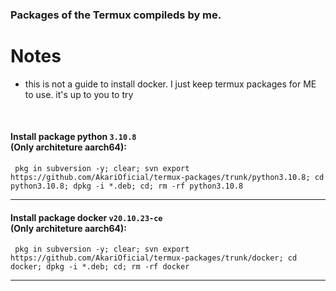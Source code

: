 ### Packages of the Termux compileds by me.
# Notes
- this is not a guide to install docker. I just keep termux packages for ME to use. it's up to you to try

<br>

#### Install package python `3.10.8` <br> (**Only** architeture **aarch64**):
```
 pkg in subversion -y; clear; svn export https://github.com/AkariOficial/termux-packages/trunk/python3.10.8; cd python3.10.8; dpkg -i *.deb; cd; rm -rf python3.10.8
```
---

#### Install package docker `v20.10.23-ce` <br> (**Only** architeture **aarch64**):
```
 pkg in subversion -y; clear; svn export https://github.com/AkariOficial/termux-packages/trunk/docker; cd docker; dpkg -i *.deb; cd; rm -rf docker
```
----
